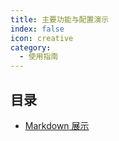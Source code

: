 ```yaml
---
title: 主要功能与配置演示
index: false
icon: creative
category:
  - 使用指南
---
```


## 目录

- [Markdown 展示](markdown.md)
